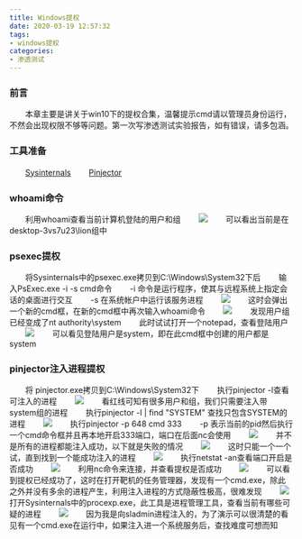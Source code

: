 ```yaml
---
title: Windows提权
date: 2020-03-19 12:57:32
tags:
- windows提权
categories:
- 渗透测试
---
```

### 前言
　　本章主要是讲关于win10下的提权合集，温馨提示cmd请以管理员身份运行，不然会出现权限不够等问题。第一次写渗透测试实验报告，如有错误，请多包涵。
<!-- more -->

### 工具准备
　　[Sysinternals](https://download.sysinternals.com/files/SysinternalsSuite.zip)
　　[Pinjector](https://www.tarasco.org/security/Process_Injector/index.html)
### whoami命令
　　利用whoami查看当前计算机登陆的用户和组
　　![](https://i0.hdslb.com/bfs/album/7d8be4d3bdfe76ce632439cf4a8cc36f933bb6df.png)
　　可以看出当前是在desktop-3vs7u23\lion组中
### psexec提权
　　将Sysinternals中的psexec.exe拷贝到C:\Windows\System32下后
　　输入PsExec.exe -i -s cmd命令
　　-i 命令是运行程序，使其与远程系统上指定会话的桌面进行交互
　　-s 在系统帐户中运行该服务进程
　　![](https://i0.hdslb.com/bfs/album/cf30cdaecdfe15a98f4adef1451925acb63a82c1.png)
　　这时会弹出一个新的cmd框，在新的cmd框中再次输入whoami命令
　　![](https://i0.hdslb.com/bfs/album/183a1b3ea3bfcc16aaa1f3313ffd44492eb1130e.png)
　　发现用户组已经变成了nt authority\system
　　此时试试打开一个notepad，查看登陆用户
　　![](https://i0.hdslb.com/bfs/album/b60b09d039ff08fadd14d13608bedaa5925cca15.png)
　　可以看见登陆用户是system，即在此cmd框中创建的用户都是system

### pinjector注入进程提权
　　将 pinjector.exe拷贝到C:\Windows\System32下
　　执行pinjector -l查看可注入的进程
　　![](https://i0.hdslb.com/bfs/album/ec1fc70581493c74215661abf4de5f767ecefaa6.png)
　　看红线可知有很多用户和组，我们只需要注入带system组的进程
　　执行pinjector -l | find "SYSTEM" 查找只包含SYSTEM的进程
　　![](https://i0.hdslb.com/bfs/album/60552a37d847d643c7d5c50173a1eb48b44b1142.png)
　　执行pinjector -p 648 cmd 333
　　-p 表示当前的pid然后执行一个cmd命令框并且再本地开启333端口，端口在后面nc会使用
　　![](https://i0.hdslb.com/bfs/album/17a65c2464172a94af54f15b98244a7c632a0be7.png)
　　并不是所有的进程都能注入成功，以下就是失败的情况
　　![](https://i0.hdslb.com/bfs/album/50c497250217257363a1929428187287c05c39c3.png)
　　这时只能一个一个试，直到找到一个能成功注入的进程
　　![](https://i0.hdslb.com/bfs/album/9b9620095929aa2a0f7520579856afde40c4542a.png)
　　执行netstat -an查看端口开启是否成功
　　![](https://i0.hdslb.com/bfs/album/fe0c8adf067044cd9cff7eacaa7622a17a8d4d1e.png)
　　利用nc命令来连接，并查看提权是否成功
　　![](https://i0.hdslb.com/bfs/album/632da9a79b46110a4610b3b519d94f3d62eafca1.png)
　　可以看到提权已经成功了，这时在打开靶机的任务管理器，发现有一个cmd.exe，除此之外并没有多余的进程产生，利用注入进程的方式隐蔽性极高，很难发现
　　![](https://i0.hdslb.com/bfs/album/13c1581a977412cd23ac25d9f2bd80f955ec8132.png)
　　打开Sysinternals中的procexp.exe，此工具是进程管理工具，查看当前有哪些可疑的进程
　　![](https://i0.hdslb.com/bfs/album/4b599dd8670a013928a928128bac06482fca3f92.png)
　　因为我是向sladmin进程注入的，为了演示可以很清楚的看见有一个cmd.exe在运行中，如果注入进一个系统服务后，查找难度可想而知
　　